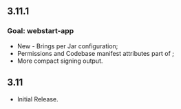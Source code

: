 3.11.1
------

### Goal: webstart-app

  * New <jarsConfigs> - Brings per Jar configuration;
  * Permissions and Codebase manifest attributes part of <jarsConfig>;
  * More compact signing output.

3.11
----

  * Initial Release.
